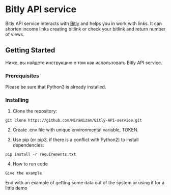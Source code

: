 # Bitly API service

Bitly API service interacts with [Bitly](https://bitly.com/pages/home/v1) and helps you in work with links. It can shorten income links creating bitlink or check your bitlink and return number of views.

## Getting Started

Ниже, вы найдете инструкцию о том как использовать Bitly API service.  

### Prerequisites

Please be sure that Python3 is already installed. 

### Installing
1. Clone the repository:
```
git clone https://github.com/MiraNizam/Bitly-API-service.git
```
2. Create .env file with unique environmental variable, TOKEN.



3. Use pip (or pip3, if there is a conflict with Python2) to install dependencies:
```
pip install -r requirements.txt
```
4. How to run code
 ```
Give the example
```

End with an example of getting some data out of the system or using it for a little demo
